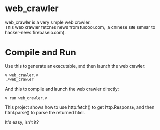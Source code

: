 # web_crawler
web_crawler is a very simple web crawler.  
This web crawler fetches news from tuicool.com,
(a chinese site similar to hacker-news.firebaseio.com).  

# Compile and Run

Use this to generate an executable, and then launch the web crawler:
```bash
v web_crawler.v
./web_crawler
```

And this to compile and launch the web crawler directly:
```bash
v run web_crawler.v
```

This project shows how to use http.fetch() to get http.Response, 
and then html.parse() to parse the returned html.

It's easy, isn't it?  
